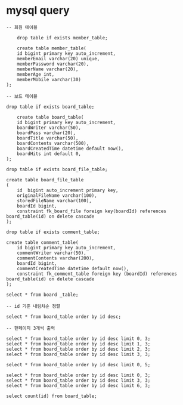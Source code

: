# mysql query

	-- 회원 테이블

        drop table if exists member_table;

        create table member_table(
        id bigint primary key auto_increment,
        memberEmail varchar(20) unique,
        memberPassword varchar(20),
        memberName varchar(20),
        memberAge int,
        memberMobile varchar(30)
	);

	-- 보드 테이블

	drop table if exists board_table;

        create table board_table(
        id bigint primary key auto_increment,
        boardWriter varchar(50),
        boardPass varchar(20),
        boardTitle varchar(50),
        boardContents varchar(500),
        boardCreatedTime datetime default now(),
        boardHits int default 0,
	);

	drop table if exists board_file_table;
	
	create table board_file_table
	(
	    id	bigint auto_increment primary key,
	    originalFileName varchar(100),
	    storedFileName varchar(100),
	    boardId bigint,
	    constraint fk_board_file foreign key(boardId) references board_table(id) on delete cascade
	);
	
	drop table if exists comment_table;
	
	create table comment_table(
	    id bigint primary key auto_increment,
	    commentWriter varchar(50),
	    commentContents varchar(200),
	    boardId bigint,
	    commentCreatedTime datetime default now(),
	    constraint fk_comment_table foreign key (boardId) references board_table(id) on delete cascade
	);
	
	select * from board	_table;
	
	-- id 기준 내림차순 정렬

	select * from board_table order by id desc;
	
	-- 한페이지 3개씩 출력

	select * from board_table order by id desc limit 0, 3;
	select * from board_table order by id desc limit 1, 3;
	select * from board_table order by id desc limit 2, 3;
	select * from board_table order by id desc limit 3, 3;
	
	select * from board_table order by id desc limit 0, 5;
	
	select * from board_table order by id desc limit 0, 3;
	select * from board_table order by id desc limit 3, 3;
	select * from board_table order by id desc limit 6, 3;
	
	select count(id) from board_table;
